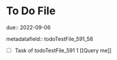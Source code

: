 # To Do File

due:: 2022-09-06

metadatafield:: todoTestFile_591_58

- [ ] Task of todoTestFile_591 1 [[Query me]]
